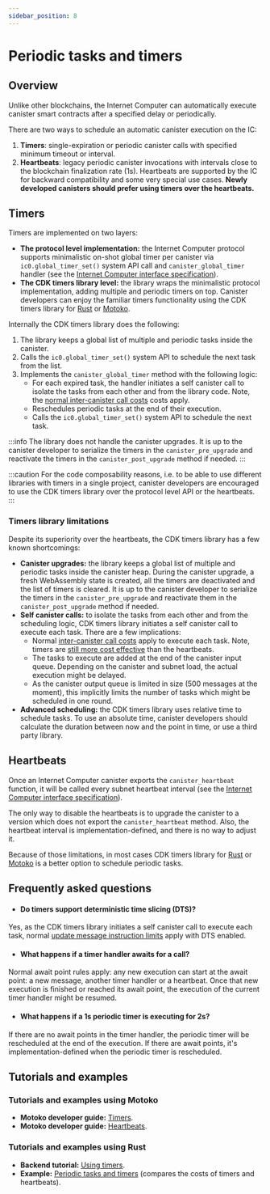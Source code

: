 ```yaml
---
sidebar_position: 8
---
```

# Periodic tasks and timers

## Overview
Unlike other blockchains, the Internet Computer can automatically execute canister smart contracts after a specified delay or periodically.

There are two ways to schedule an automatic canister execution on the IC:

1. **Timers**: single-expiration or periodic canister calls with specified minimum timeout or interval.
2. **Heartbeats**: legacy periodic canister invocations with intervals close to the blockchain finalization rate (1s). Heartbeats are supported by the IC for backward compatibility and some very special use cases. **Newly developed canisters should prefer using timers over the heartbeats.**

## Timers

Timers are implemented on two layers:

- **The protocol level implementation:** the Internet Computer protocol supports minimalistic on-shot global timer per canister via `ic0.global_timer_set()` system API call and `canister_global_timer` handler (see the [Internet Computer interface specification](../../references/ic-interface-spec.md#timer)).
- **The CDK timers library level:** the library wraps the minimalistic protocol implementation, adding multiple and periodic timers on top. Canister developers can enjoy the familiar timers functionality using the CDK timers library for [Rust](https://crates.io/crates/ic-cdk-timers) or [Motoko](../../motoko/main/timers.md).

Internally the CDK timers library does the following:

1. The library keeps a global list of multiple and periodic tasks inside the canister.
2. Calls the `ic0.global_timer_set()` system API to schedule the next task from the list.
3. Implements the `canister_global_timer` method with the following logic:
   * For each expired task, the handler initiates a self canister call to isolate the tasks from each other and from the library code. Note, the [normal inter-canister call costs](../gas-cost.md) costs apply.
   * Reschedules periodic tasks at the end of their execution.
   * Calls the `ic0.global_timer_set()` system API to schedule the next task.

:::info
The library does not handle the canister upgrades. It is up to the canister developer to serialize the timers in the `canister_pre_upgrade` and reactivate the timers in the `canister_post_upgrade` method if needed.
:::

:::caution
For the code composability reasons, i.e. to be able to use different libraries with timers in a single project, canister developers are encouraged to use the CDK timers library over the protocol level API or the heartbeats.
:::

### Timers library limitations

Despite its superiority over the heartbeats, the CDK timers library has a few known shortcomings:

- **Canister upgrades:** the library keeps a global list of multiple and periodic tasks inside the canister heap. During the canister upgrade, a fresh WebAssembly state is created, all the timers are deactivated and the list of timers is cleared. It is up to the canister developer to serialize the timers in the `canister_pre_upgrade` and reactivate them in the `canister_post_upgrade` method if needed.
- **Self canister calls:** to isolate the tasks from each other and from the scheduling logic, CDK timers library initiates a self canister call to execute each task. There are a few implications:
   * Normal [inter-canister call costs](../gas-cost.md) apply to execute each task. Note, timers are [still more cost effective](https://github.com/dfinity/examples/tree/master/rust/periodic_tasks) than the heartbeats.
   * The tasks to execute are added at the end of the canister input queue. Depending on the canister and subnet load, the actual execution might be delayed.
   * As the canister output queue is limited in size (500 messages at the moment), this implicitly limits the number of tasks which might be scheduled in one round.
- **Advanced scheduling:** the CDK timers library uses relative time to schedule tasks. To use an absolute time, canister developers should calculate the duration between now and the point in time, or use a third party library.

## Heartbeats

Once an Internet Computer canister exports the `canister_heartbeat` function, it will be called every subnet heartbeat interval (see the [Internet Computer interface specification](../../references/ic-interface-spec.md#heartbeat)).

The only way to disable the heartbeats is to upgrade the canister to a version which does not export the `canister_heartbeat` method. Also, the heartbeat interval is implementation-defined, and there is no way to adjust it.

Because of those limitations, in most cases CDK timers library for [Rust](https://crates.io/crates/ic-cdk-timers) or [Motoko](../../motoko/main/timers.md) is a better option to schedule periodic tasks.

## Frequently asked questions

- #### Do timers support deterministic time slicing (DTS)?  
Yes, as the CDK timers library initiates a self canister call to execute each task, normal [update message instruction limits](../production/resource-limits.md) apply with DTS enabled.

- #### What happens if a timer handler awaits for a call?  
Normal await point rules apply: any new execution can start at the await point: a new message, another timer handler or a heartbeat. Once that new execution is finished or reached its await point, the execution of the current timer handler might be resumed.

- #### What happens if a 1s periodic timer is executing for 2s?  
If there are no await points in the timer handler, the periodic timer will be rescheduled at the end of the execution. If there are await points, it's implementation-defined when the periodic timer is rescheduled.

## Tutorials and examples

### Tutorials and examples using Motoko

- **Motoko developer guide:** [Timers](../../motoko/main/timers.md).
- **Motoko developer guide:** [Heartbeats](../../motoko/main/heartbeats.md).

### Tutorials and examples using Rust

- **Backend tutorial:** [Using timers](rust/10-timers.md).
- **Example:** [Periodic tasks and timers](https://github.com/dfinity/examples/tree/master/rust/periodic_tasks) (compares the costs of timers and heartbeats).
